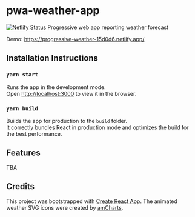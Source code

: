 # pwa-weather-app
[![Netlify Status](https://api.netlify.com/api/v1/badges/4ca056c9-b3f6-48a4-b28e-ac891850e4ed/deploy-status)](https://app.netlify.com/sites/progressive-weather-15d0d6/deploys)
Progressive web app reporting weather forecast

Demo: https://progressive-weather-15d0d6.netlify.app/

## Installation Instructions

### `yarn start`

Runs the app in the development mode.<br />
Open [http://localhost:3000](http://localhost:3000) to view it in the browser.

### `yarn build`

Builds the app for production to the `build` folder.<br />
It correctly bundles React in production mode and optimizes the build for the best performance.

## Features

TBA


## Credits

This project was bootstrapped with [Create React App](https://github.com/facebook/create-react-app).
The animated weather SVG icons were created by [amCharts](https://www.amcharts.com/free-animated-svg-weather-icons/).
